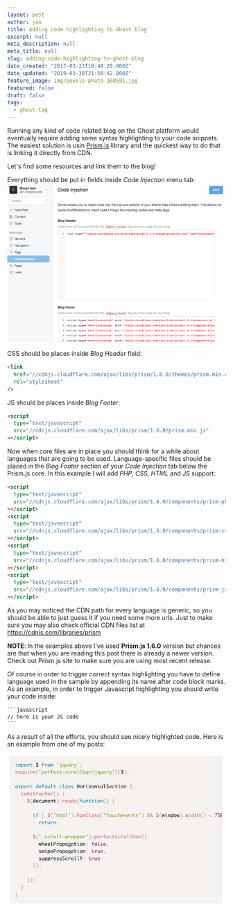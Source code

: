 ```yaml
---
layout: post
author: jan
title: Adding code highlighting to Ghost blog
excerpt: null
meta_description: null
meta_title: null
slug: adding-code-highlighting-to-ghost-blog
date_created: "2017-03-23T10:48:25.000Z"
date_updated: "2019-03-30T21:50:42.000Z"
feature_image: img/pexels-photo-360591.jpg
featured: false
draft: false
tags:
  - ghost-tag
---
```


Running any kind of code related blog on the Ghost platform would eventually require adding some syntax highlighting to your code snippets. The easiest solution is usin [Prism.js](http://prismjs.com/) library and the quickest way to do that is linking it directly from CDN.

Let's find some resources and link them to the blog!

Everything should be put in fields inside _Code Injection_ menu tab:
![Ghost code highlighting with Prismjs from CDN](img/ghost-prism-code-highlighting.png)

CSS should be places inside _Blog Header_ field:

```html
<link
  href="//cdnjs.cloudflare.com/ajax/libs/prism/1.6.0/themes/prism.min.css"
  rel="stylesheet"
/>
```

JS should be places inside _Blog Footer_:

```html
<script
  type="text/javascript"
  src="//cdnjs.cloudflare.com/ajax/libs/prism/1.6.0/prism.min.js"
></script>
```

Now when core files are in place you should think for a while about languages that are going to be used. Language-specific files should be placed in the _Blog Footer_ section of your _Code Injection_ tab below the Prism.js core.
In this example I will add _PHP_, _CSS_, _HTML_ and _JS_ support:

```html
<script
  type="text/javascript"
  src="//cdnjs.cloudflare.com/ajax/libs/prism/1.6.0/components/prism-php.min.js"
></script>
<script
  type="text/javascript"
  src="//cdnjs.cloudflare.com/ajax/libs/prism/1.6.0/components/prism-css.min.js"
></script>
<script
  type="text/javascript"
  src="//cdnjs.cloudflare.com/ajax/libs/prism/1.6.0/components/prism-html.min.js"
></script>
<script
  type="text/javascript"
  src="//cdnjs.cloudflare.com/ajax/libs/prism/1.6.0/components/prism-js.min.js"
></script>
```

As you may noticed the CDN path for every language is generic, so you should be able to just guess it if you need some more urls. Just to make sure you may also check official CDN files list at https://cdnjs.com/libraries/prism

**NOTE**: In the examples above I've used **Prism.js 1.6.0** version but chances are that when you are reading this post there is already a newer version. Check out Prism.js site to make sure you are using most recent release.

Of course in order to trigger correct syntax highlighting you have to define language used in the sample by appending its name after code block marks. As an example, in order to trigger Javascript highlighting you should write your code inside:

    ```javascript
    // here is your JS code
    ```

As a result of all the efforts, you should see nicely highlighted code. Here is an example from one of my posts:

![](img/ghost-code-highlighting-example.png)
